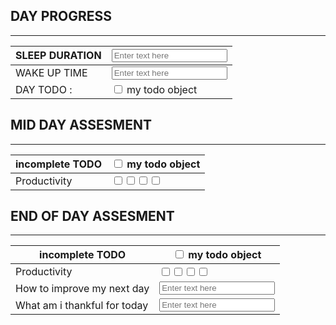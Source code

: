 ## DAY PROGRESS
---

| SLEEP DURATION | <input type="text" placeholder="Enter text here">                |
| -------------- | ---------------------------------------------------------------- |
| WAKE UP TIME   | <input type="text" placeholder="Enter text here">                |
| DAY TODO :     | <input type="checkbox" unchecked id="7d22aewfdb"> my todo object |
## MID DAY ASSESMENT
---

| incomplete TODO | <input type="checkbox" unchecked id="7d224esafdczwdb"> my todo object                                                                                                                |
| --------------- | ------------------------------------------------------------------------------------------------------------------------------------------------------------------------------------ |
| Productivity    | <input type="checkbox" unchecked id="7d224a"><input type="checkbox" unchecked id="7d224b"><input type="checkbox" unchecked id="7d224c"><input type="checkbox" unchecked id="7d224d"> |
 ## END OF DAY ASSESMENT
---

| incomplete TODO              | <input type="checkbox" unchecked id="7d224esafdczwdb"> my todo object                                                                                                                |
| ---------------------------- | ------------------------------------------------------------------------------------------------------------------------------------------------------------------------------------ |
| Productivity                 | <input type="checkbox" unchecked id="7d224a"><input type="checkbox" unchecked id="7d224b"><input type="checkbox" unchecked id="7d224c"><input type="checkbox" unchecked id="7d224d"> |
| How to improve my next day   | <input type="text" placeholder="Enter text here" class="improveday-text">                                                                                                            |
| What am i thankful for today | <input type="text" placeholder="Enter text here" class= "thankfulday-text">                                                                                                          |

